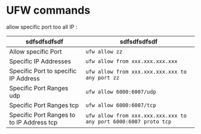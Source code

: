 # UFW commands

allow specific port too all IP : 



| sdfsdfsdfsdf  | sdfsdfsdfsdf  |
| ------------ | ------------ |
| Allow specific Port | `ufw allow zz`  |
| Specific IP Addresses | `ufw allow from xxx.xxx.xxx.xxx`|
| Specific Port to specific IP Address | `ufw allow from xxx.xxx.xxx.xxx to any port zz`|
| Specific Port Ranges udp | `ufw allow 6000:6007/udp`  |
| Specific Port Ranges tcp | `ufw allow 6000:6007/tcp`  |
| Specific Port Ranges to to IP Address tcp | `ufw allow from xxx.xxx.xxx.xxx to any port 6000:6007 proto tcp`  |


